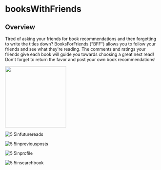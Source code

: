 # booksWithFriends

## Overview
Tired of asking your friends for book recommendations and then forgetting to write the titles down? BooksForFriends ("BFF") allows you to follow your friends and see what they're reading. The comments and ratings your friends give each book will guide you towards choosing a great next read! Don't forget to return the favor and post your own book recommendations!



<img src="https://cloud.githubusercontent.com/assets/20174612/21110345/d8604456-c06a-11e6-958a-8883684257f0.png" width = "200">

![5 5infuturereads](https://cloud.githubusercontent.com/assets/20174612/21110347/d86552ca-c06a-11e6-827b-fec38e1e080d.png)

![5 5inpreviousposts](https://cloud.githubusercontent.com/assets/20174612/21110343/d85ecd88-c06a-11e6-90a2-7a616ea3676d.png)

![5 5inprofile](https://cloud.githubusercontent.com/assets/20174612/21110346/d864e844-c06a-11e6-992a-19cd6a43de1a.png)

![5 5insearchbook](https://cloud.githubusercontent.com/assets/20174612/21110344/d85f4420-c06a-11e6-92b0-a8e94430015a.png)
